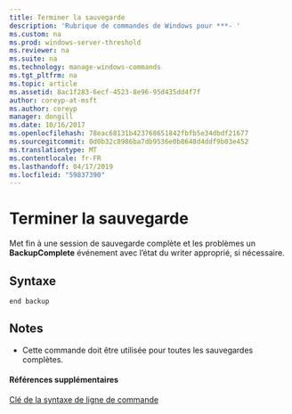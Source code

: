 ```yaml
---
title: Terminer la sauvegarde
description: 'Rubrique de commandes de Windows pour ***- '
ms.custom: na
ms.prod: windows-server-threshold
ms.reviewer: na
ms.suite: na
ms.technology: manage-windows-commands
ms.tgt_pltfrm: na
ms.topic: article
ms.assetid: 8ac1f283-6ecf-4523-8e96-95d435dd4f7f
author: coreyp-at-msft
ms.author: coreyp
manager: dongill
ms.date: 10/16/2017
ms.openlocfilehash: 78eac68131b423768651842fbfb5e34dbdf21677
ms.sourcegitcommit: 0d0b32c8986ba7db9536e0b8648d4ddf9b03e452
ms.translationtype: MT
ms.contentlocale: fr-FR
ms.lasthandoff: 04/17/2019
ms.locfileid: "59837390"
---
```

# <a name="end-backup"></a>Terminer la sauvegarde




Met fin à une session de sauvegarde complète et les problèmes un **BackupComplete** événement avec l’état du writer approprié, si nécessaire.

## <a name="syntax"></a>Syntaxe

```
end backup
```

## <a name="remarks"></a>Notes

-   Cette commande doit être utilisée pour toutes les sauvegardes complètes.

#### <a name="additional-references"></a>Références supplémentaires

[Clé de la syntaxe de ligne de commande](command-line-syntax-key.md)
